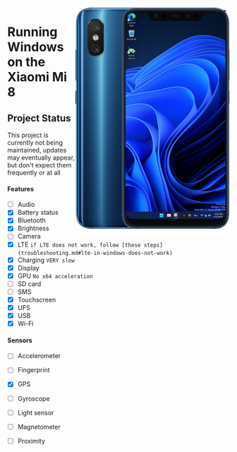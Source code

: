 <img align="right" src="https://github.com/n00b69/woa-dipper/blob/main/dipper.png" width="350" alt="Windows 11 running on dipper">

# Running Windows on the Xiaomi Mi 8

## Project Status
This project is currently not being maintained, updates may eventually appear, but don't expect them frequently or at all

#### Features
- [ ] Audio 
- [X] Battery status
- [x] Bluetooth
- [x] Brightness 
- [ ] Camera
- [x] LTE ```if LTE does not work, follow [these steps](troubleshooting.md#lte-in-windows-does-not-work)```
- [x] Charging ```VERY slow```
- [x] Display
- [x] GPU  ```No x64 acceleration```
- [ ] SD card
- [ ] SMS
- [x] Touchscreen 
- [x] UFS
- [x] USB
- [x] Wi-Fi

#### Sensors
- [ ] Accelerometer
- [ ] Fingerprint
- [x] GPS
- [ ] Gyroscope
- [ ] Light sensor
- [ ] Magnetometer
- [ ] Proximity




















